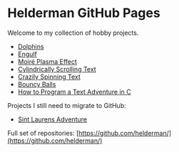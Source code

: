 # Helderman GitHub Pages

Welcome to my collection of hobby projects.

* [Dolphins](https://helderman.github.io/dolphins/)
* [Engulf](https://helderman.github.io/engulf/)
* [Moiré Plasma Effect](https://helderman.github.io/moire-plasma-effect/)
* [Cylindrically Scrolling Text](https://helderman.github.io/cylindrical-text/)
* [Crazily Spinning Text](https://helderman.github.io/crazy-spinner/)
* [Bouncy Balls](https://helderman.github.io/bouncy-balls/)
* [How to Program a Text Adventure in C](https://helderman.github.io/htpataic/)

Projects I still need to migrate to GitHub:

* [Sint Laurens Adventure](http://home.hccnet.nl/r.helderman/laurens.html)

Full set of repositories:
[https://github.com/helderman/](https://github.com/helderman/)
